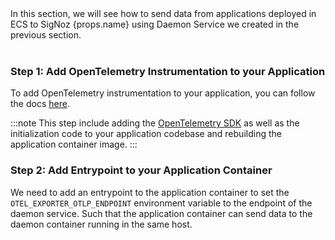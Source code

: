 <div>
In this section, we will see how to send data from applications deployed in ECS to
SigNoz {props.name} using Daemon Service we created in the previous section.
</div>
<br/>

### Step 1: Add OpenTelemetry Instrumentation to your Application

To add OpenTelemetry instrumentation to your application, you can follow the
docs [here](https://signoz.io/docs/instrumentation/).

:::note
This step include adding the [OpenTelemetry SDK](https://opentelemetry.io/docs/instrumentation/)
as well as the initialization code to your application codebase and rebuilding the application
container image.
:::

### Step 2: Add Entrypoint to your Application Container

We need to add an entrypoint to the application container to set the
`OTEL_EXPORTER_OTLP_ENDPOINT` environment variable to the endpoint of the
daemon service. Such that the application container can send data to the
daemon container running in the same host.